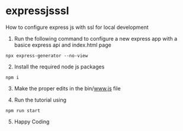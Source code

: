 # expressjsssl
How to configure express js with ssl for local development


1. Run the following command to configure a new express app with a basice express api and index.html page
```terminal
npx express-generator --no-view
```

2. Install the required node js packages
```
npm i
```

3. Make the proper edits in the bin/www.js file

4. Run the tutorial using
```
npm run start
```

5. Happy Coding